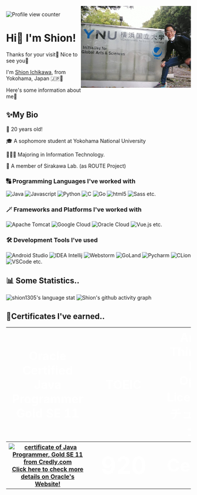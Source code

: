 ﻿<img src="profile.png" width="300" align="right" alt="Profile Image">

![Profile view counter](https://komarev.com/ghpvc/?username=shion1305&style=flat-square)

# Hi👋 I'm Shion!

Thanks for your visit🌈 Nice to see you🤗

I'm <u>Shion Ichikawa</u>, from Yokohama, Japan 🇯🇵🗾

Here's some information about me👀

## ✨My Bio
🎂	20 years old!

🎓 A sophomore student at Yokohama National University

👨🏻‍💻 Majoring in Information Technology.

🧪 A member of Sirakawa Lab. (as ROUTE Project)

### 🔠 Programming Languages I've worked with

![Java](https://img.shields.io/badge/-Java-F89820?style=flat-square&logo=Java&logoColor=white)
![Javascript](https://img.shields.io/badge/-Javascript-323330?style=flat-square&logo=javascript&logoColor=#f0db4f)
![Python](https://img.shields.io/badge/-Python-306998?style=flat-square&logo=python&logoColor=white)
![C](https://img.shields.io/badge/-C-0574fc?style=flat-square&logo=c&logoColor=white)
![Go](https://img.shields.io/badge/-Go-00add8?style=flat-square&logo=go&logoColor=white)
![html5](https://img.shields.io/badge/-HTML5-E34F26?style=flat-square&logo=html5&logoColor=white)
![Sass](https://img.shields.io/badge/-Sass-CC6699?style=flat-square&logo=sass&logoColor=white) etc.

### 🪄 Frameworks and Platforms I've worked with

![Apache Tomcat](https://img.shields.io/badge/-Apache_Tomcat-FF2427?style=flat-square&logo=apachetomcat&logoColor=white)
![Google Cloud](https://img.shields.io/badge/-Google_Cloud_Platform-1a73e8?style=flat-square&logo=google-cloud&logoColor=white)
![Oracle Cloud](https://img.shields.io/badge/-Oracle_Cloud-de0a02?style=flat-square&logo=oracle&logoColor=white)
![Vue.js](https://img.shields.io/badge/-Vue.js-35495E?style=flat-square&logo=vue.js&logoColor=#41B883) etc.

### 🛠️ Development Tools I've used

![Android Studio](https://img.shields.io/badge/-Android_Studio-32de84?style=flat-square&logo=androidstudio&logoColor=white)
![IDEA Intellij](https://img.shields.io/badge/-Intellij_IDEA-3b3b3b?style=flat-square&logo=intellijidea&logoColor=white)
![Webstorm](https://img.shields.io/badge/-Webstorm-3b3b3b?style=flat-square&logo=webstorm&logoColor=white)
![GoLand](https://img.shields.io/badge/-GoLand-3b3b3b?style=flat-square&logo=goland&logoColor=white)
![Pycharm](https://img.shields.io/badge/-Pycharm-3b3b3b?style=flat-square&logo=pycharm&logoColor=white)
![CLion](https://img.shields.io/badge/-CLion-3b3b3b?style=flat-square&logo=clion&logoColor=white)
![VSCode](https://img.shields.io/badge/-VSCode-0078d7?style=flat-square&logo=visualstudiocode&logoColor=white) etc.

## 📊 Some Statistics..

![shion1305's language stat](https://github-readme-stats.vercel.app/api/top-langs/?username=shion1305&hide=jupyter%20notebook&layout=compact&langs_count=10)
![Shion's github activity graph](https://activity-graph.herokuapp.com/graph?username=shion1305&theme=rogue)

## 🏅Certificates I've earned..

<table style="width: 100%;table-layout: fixed; text-align: center; color:white;">
    <tr style="font-size: 2rem; background: none;">
        <th>Oracle Certified Java Programmer<br>Gold SE 11</th>
        <th>TOEIC</th>
        <th>Amateur Third-Class Radio<br>Operator License (アマチュア無線技士3級)</th>
        <th>Applied Information Technology Engineer Examination (応用情報技術者試験)</th>
    </tr>
    <tr style="background: none;">
        <th style="width: 20%"><a href="https://catalog-education.oracle.com/pls/certview/sharebadge?id=3713F34F572B68CE1034FF593C7AD3C46AC464B054745D254B539C755AC8795B" style="font-size:1rem"><img
                src="https://brm-workforce.oracle.com/pdf/certview/images/GLDSE11JPN.png"
                alt="certificate of Java Programmer, Gold SE 11 from Credly.com" width="200" height="200"/><br>Click here to check more details on Oracle's Website!</a>
        </th>
        <th style="font-size: 4rem;width: 20%">920</th>
        <th style="font-size: 3rem;width: 20%">Certified</th>
        <th style="font-size: 3rem;width: 20%">Pass</th>
    </tr>
</table>